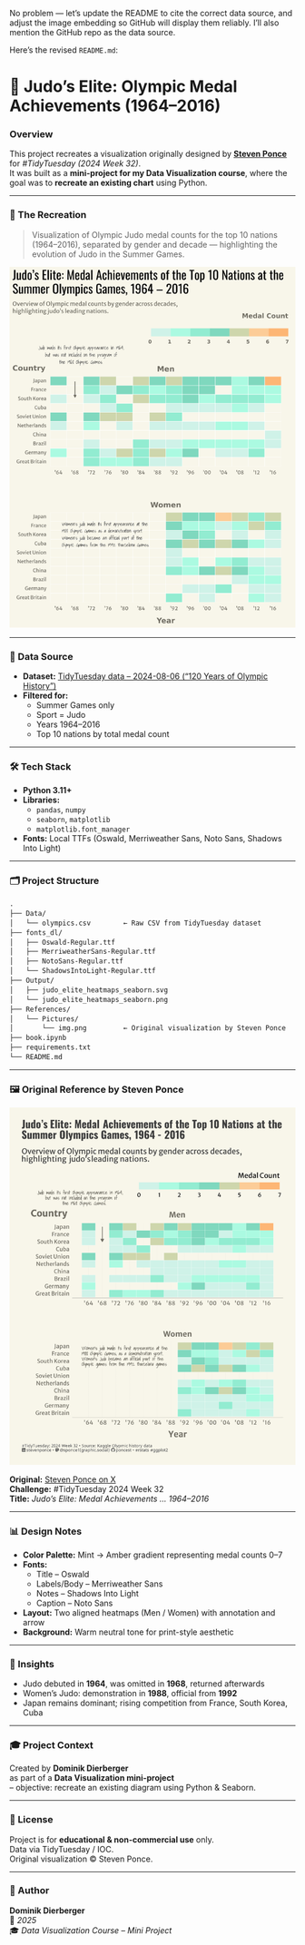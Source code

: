 No problem — let’s update the README to cite the correct data source, and adjust the image embedding so GitHub will display them reliably. I’ll also mention the GitHub repo as the data source.

Here’s the revised `README.md`:

# 🥋 Judo’s Elite: Olympic Medal Achievements (1964–2016)

### Overview
This project recreates a visualization originally designed by **[Steven Ponce](https://x.com/sponce1/status/1821134942769725822)** for *#TidyTuesday (2024 Week 32)*.  
It was built as a **mini-project for my Data Visualization course**, where the goal was to **recreate an existing chart** using Python.

---

### 🎨 The Recreation

> Visualization of Olympic Judo medal counts for the top 10 nations (1964–2016), separated by gender and decade — highlighting the evolution of Judo in the Summer Games.

<p align="center">
  <img src="my-app/Output/judo_DominikDierberger.svg" alt="Recreated Judo Elite Heatmaps" width="750">
</p>

---

### 🧩 Data Source
- **Dataset:** [TidyTuesday data – 2024-08-06 (“120 Years of Olympic History”)](https://github.com/rfordatascience/tidytuesday/tree/main/data/2024/2024-08-06)  
- **Filtered for:**
  - Summer Games only  
  - Sport = Judo  
  - Years 1964–2016  
  - Top 10 nations by total medal count  

---

### 🛠️ Tech Stack
- **Python 3.11+**  
- **Libraries:**
  - `pandas`, `numpy`  
  - `seaborn`, `matplotlib`  
  - `matplotlib.font_manager`  
- **Fonts:** Local TTFs (Oswald, Merriweather Sans, Noto Sans, Shadows Into Light)  

---

### 🗂️ Project Structure

```HTML
.
├── Data/
│   └── olympics.csv        ← Raw CSV from TidyTuesday dataset
├── fonts_dl/
│   ├── Oswald-Regular.ttf
│   ├── MerriweatherSans-Regular.ttf
│   ├── NotoSans-Regular.ttf
│   └── ShadowsIntoLight-Regular.ttf
├── Output/
│   ├── judo_elite_heatmaps_seaborn.svg
│   └── judo_elite_heatmaps_seaborn.png
├── References/
│   └── Pictures/
│       └── img.png         ← Original visualization by Steven Ponce
├── book.ipynb
├── requirements.txt
└── README.md
```

---

### 🖼️ Original Reference by Steven Ponce

<p align="center">
  <img src="Refrences/Pictures/img.png" alt="Original visualization by Steven Ponce" width="700">
</p>

**Original:** [Steven Ponce on X](https://x.com/sponce1/status/1821134942769725822)  
**Challenge:** #TidyTuesday 2024 Week 32  
**Title:** *Judo’s Elite: Medal Achievements … 1964–2016*

---

### 📊 Design Notes
- **Color Palette:** Mint → Amber gradient representing medal counts 0–7  
- **Fonts:**  
  - Title – Oswald  
  - Labels/Body – Merriweather Sans  
  - Notes – Shadows Into Light  
  - Caption – Noto Sans  
- **Layout:** Two aligned heatmaps (Men / Women) with annotation and arrow  
- **Background:** Warm neutral tone for print-style aesthetic  

---

### 🧠 Insights
- Judo debuted in **1964**, was omitted in **1968**, returned afterwards  
- Women’s Judo: demonstration in **1988**, official from **1992**  
- Japan remains dominant; rising competition from France, South Korea, Cuba  

---

### 🎓 Project Context
Created by **Dominik Dierberger**  
as part of a **Data Visualization mini-project**  
– objective: recreate an existing diagram using Python & Seaborn.

---

### 📜 License
Project is for **educational & non-commercial use** only.  
Data via TidyTuesday / IOC.  
Original visualization © Steven Ponce.

---

### 👤 Author
**Dominik Dierberger**  
📅 *2025*  
🎓 *Data Visualization Course – Mini Project*
